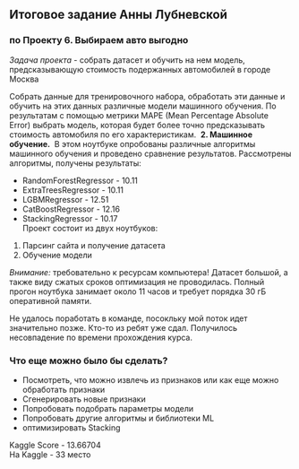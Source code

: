 ## Итоговое задание Анны Лубневской
### по Проекту 6. Выбираем авто выгодно

*Задача проекта* - собрать датасет и обучить на нем модель, предсказывающую стоимость подержанных автомобилей в городе Москва

Собрать данные для тренировочного набора, обработать эти данные и обучить на этих данных различные модели машинного обучения. По результатам с помощью метрики MAPE (Mean Percentage Absolute Error) выбрать модель, которая будет более точно предсказывать стоимость автомобиля по его характеристикам.
​
**2. Машинное обучение.**
​
В этом ноутбуке опробованы различные алгоритмы машинного обучения и проведено сравнение результатов. Рассмотрены алгоритмы, получены результаты:
​
- RandomForestRegressor -  10.11
- ExtraTreesRegressor - 10.11
- LGBMRegressor - 12.51
- CatBoostRegressor - 12.16
- StackingRegressor - 10.17   
​
Проект состоит из двух ноутбуков:

1. Парсинг сайта и получение датасета
2. Обучение модели


_Внимание:_ требовательно к ресурсам компьютера! Датасет большой, а также виду сжатых  сроков оптимизация не проводилась. Полный прогон ноутбука занимает около 11 часов и требует порядка 30 гБ оперативной памяти.


Не удалось поработать в команде, посокльку мой поток идет значительно позже. Кто-то из ребят уже сдал. Получилось несовпадение по времени прохождения курса.

### Что еще можно было бы сделать?
* Посмотреть, что можно извлечь из признаков или как еще можно обработать признаки
* Сгенерировать новые признаки
* Попробовать подобрать параметры модели
* Попробовать другие алгоритмы и библиотеки ML
* оптимизировать Stacking

Kaggle Score - 13.66704  
На Kaggle - 33 место


 
